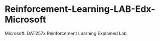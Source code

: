 # Reinforcement-Learning-LAB-Edx-Microsoft
 Microsoft: DAT257x Reinforcement Learning Explained Lab
